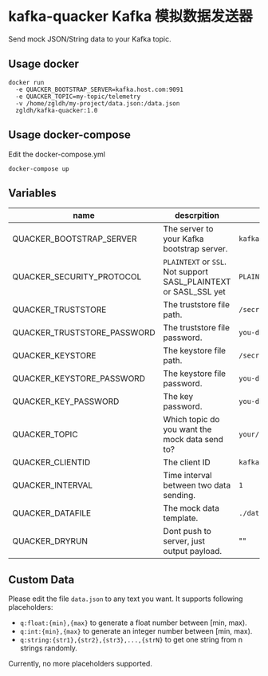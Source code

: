 # kafka-quacker Kafka 模拟数据发送器

Send mock JSON/String data to your Kafka topic.

## Usage docker
```
docker run 
  -e QUACKER_BOOTSTRAP_SERVER=kafka.host.com:9091
  -e QUACKER_TOPIC=my-topic/telemetry 
  -v /home/zgldh/my-project/data.json:/data.json 
  zgldh/kafka-quacker:1.0
```

## Usage docker-compose

Edit the docker-compose.yml  
```
docker-compose up 
```


## Variables

name| descrpition | sample
----|-------------|---------
QUACKER_BOOTSTRAP_SERVER| The server to your Kafka bootstrap server. | `kafka.host.com:9091`
QUACKER_SECURITY_PROTOCOL| `PLAINTEXT` or `SSL`. Not support SASL_PLAINTEXT or SASL_SSL yet| `PLAINTEXT`
QUACKER_TRUSTSTORE| The truststore file path.| `/secrets/kafka.truststore`
QUACKER_TRUSTSTORE_PASSWORD| The truststore file password.| `you-dont-know`   
QUACKER_KEYSTORE| The keystore file path.| `/secrets/kafka.keystore`
QUACKER_KEYSTORE_PASSWORD| The keystore file password.|   `you-dont-know`
QUACKER_KEY_PASSWORD| The key password.|   `you-dont-know`
QUACKER_TOPIC| Which topic do you want the mock data send to? |`your/topic/to/send`
QUACKER_CLIENTID| The client ID |`kafka-quacker`
QUACKER_INTERVAL| Time interval between two data sending. |`1`
QUACKER_DATAFILE| The mock data template. |`./data.json`
QUACKER_DRYRUN| Dont push to server, just output payload. |""

## Custom Data
Please edit the file `data.json` to any text you want. It supports following placeholders:
- `q:float:{min},{max}` to generate a float number between [min, max).
- `q:int:{min},{max}` to generate an integer number between [min, max).
- `q:string:{str1},{str2},{str3},...,{strN}` to get one string from n strings randomly.

Currently, no more placeholders supported.


